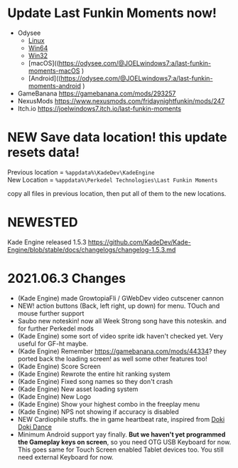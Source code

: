 # Update Last Funkin Moments now!
- Odysee
	- [Linux](https://odysee.com/@JOELwindows7:a/last-funkin-moments )
  - [Win64](https://odysee.com/@JOELwindows7:a/last-funkin-moments-windows:c?r=9hvWdwFXX2X5QfVxwhMoWQ5U1aWaNnvx )
  - [Win32](https://odysee.com/@JOELwindows7:a/last-funkin-moments-windows32 )
  - [macOS]((https://odysee.com/@JOELwindows7:a/last-funkin-moments-macOS )
  - [Android]((https://odysee.com/@JOELwindows7:a/last-funkin-moments-android )
- GameBanana https://gamebanana.com/mods/293257
- NexusMods https://www.nexusmods.com/fridaynightfunkin/mods/247 
- Itch.io https://joelwindows7.itch.io/last-funkin-moments

# NEW Save data location! this update resets data!
Previous location = `%appdata%\KadeDev\KadeEngine`  
New Location = `%appdata%\Perkedel Technologies\Last Funkin Moments`

copy all files in previous location, then put all of them to the new locations.
# NEWESTED
Kade Engine released 1.5.3 https://github.com/KadeDev/Kade-Engine/blob/stable/docs/changelogs/changelog-1.5.3.md

# 2021.06.3 Changes
- (Kade Engine) made GrowtopiaFli / GWebDev video cutscener cannon
- NEW! action buttons (Back, left right, up down) for menu. TOuch and mouse further support
- Saubo new noteskin! now all Week Strong song have this noteskin. and for further Perkedel mods
- (Kade Engine) some sort of video sprite idk haven't checked yet. Very useful for GF-ht maybe.
- (Kade Engine) Remember https://gamebanana.com/mods/44334? they ported back the loading screen! as well some other features too!
- (Kade Engine) Score Screen
- (Kade Engine) Rewrote the entire hit ranking system
- (Kade Engine) Fixed song names so they don't crash
- (Kade Engine) New asset loading system
- (Kade Engine) New Logo
- (Kade Engine) Show your highest combo in the freeplay menu
- (Kade Engine) NPS not showing if accuracy is disabled
- NEW Cardiophile stuffs. the in game heartbeat rate, inspired from [Doki Doki Dance](https://www.deviantart.com/sinon51788/art/BETA-Doki-Doki-Dance-407943715 )
- Minimum Android support yay finally. **But we haven't yet programmed the Gameplay keys on screen**, so you need OTG USB Keyboard for now. This goes same for Touch Screen enabled Tablet devices too. You still need external Keyboard for now.

